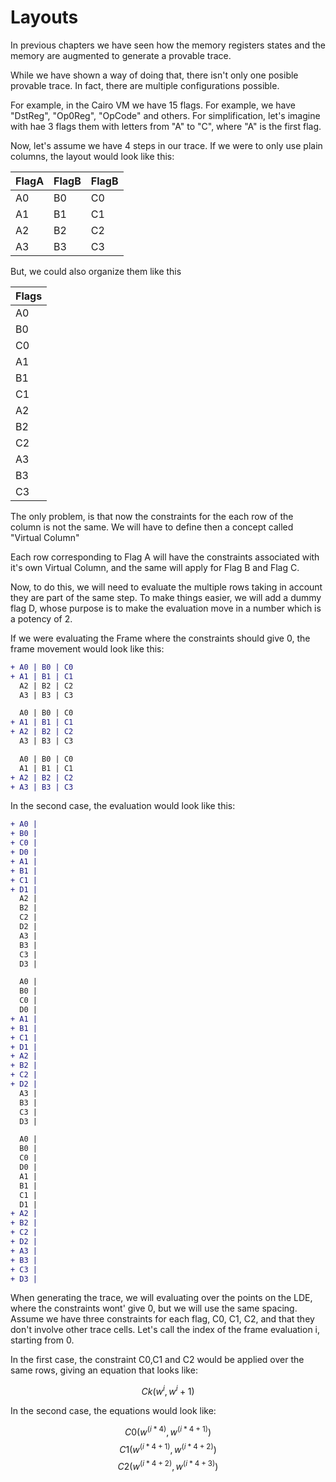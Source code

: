 # Layouts

In previous chapters we have seen how the memory registers states and the memory are augmented to generate a provable trace. 

While we have shown a way of doing that, there isn't only one posible provable trace. In fact, there are multiple configurations possible. 

For example, in the Cairo VM we have 15 flags. For example, we have "DstReg", "Op0Reg", "OpCode" and others. For simplification, let's imagine with hae 3 flags them with letters from "A" to "C", where "A" is the first flag. 

Now, let's assume we have 4 steps in our trace. If we were to only use plain columns, the layout would look like this:

| FlagA| FlagB| FlagB|
|  --  |  --  | --   |
|  A0  |  B0  |  C0  |
|  A1  |  B1  |  C1  |
|  A2  |  B2  |  C2  |
|  A3  |  B3  |  C3  |

But, we could also organize them like this

| Flags|
|  --  |
|  A0  |
|  B0  |
|  C0  |
|  A1  |
|  B1  |
|  C1  |
|  A2  |
|  B2  |
|  C2  |
|  A3  |
|  B3  |
|  C3  |

The only problem, is that now the constraints for the each row of the column is not the same. We will have to define then a concept called "Virtual Column"

Each row corresponding to Flag A will have the constraints associated with it's own Virtual Column, and the same will apply for Flag B and Flag C.

Now, to do this, we will need to evaluate the multiple rows taking in account they are part of the same step. To make things easier, we will add a dummy flag D, whose purpose is to make the evaluation move in a number which is a potency of 2. 

If we were evaluating the Frame where the constraints should give 0, the frame movement would look like this:

```diff
+ A0 | B0 | C0
+ A1 | B1 | C1
  A2 | B2 | C2
  A3 | B3 | C3
```
```diff
  A0 | B0 | C0
+ A1 | B1 | C1
+ A2 | B2 | C2
  A3 | B3 | C3
```
```diff
  A0 | B0 | C0
  A1 | B1 | C1
+ A2 | B2 | C2
+ A3 | B3 | C3
```

In the second case, the evaluation would look like this:

```diff 
+ A0 |
+ B0 |
+ C0 |
+ D0 |
+ A1 |
+ B1 |
+ C1 |
+ D1 |
  A2 |
  B2 |
  C2 |
  D2 |
  A3 |
  B3 |
  C3 |
  D3 |
```
```diff
  A0 |
  B0 |
  C0 |
  D0 |
+ A1 |
+ B1 |
+ C1 |
+ D1 |
+ A2 |
+ B2 |
+ C2 |
+ D2 |
  A3 |
  B3 |
  C3 |
  D3 |
```

```diff
  A0 |
  B0 |
  C0 |
  D0 |
  A1 |
  B1 |
  C1 |
  D1 |
+ A2 |
+ B2 |
+ C2 |
+ D2 |
+ A3 |
+ B3 |
+ C3 |
+ D3 |
```

When generating the trace, we will evaluating over the points on the LDE, where the constraints wont' give 0, but we will use the same spacing. Assume we have three constraints for each flag, C0, C1, C2, and that they don't involve other trace cells. Let's call the index of the frame evaluation i, starting from 0.

In the first case, the constraint C0,C1 and C2 would be applied over the same rows, giving an equation that looks like:
 
$$Ck(w^i, w^i+1)$$

In the second case, the equations would look like:

$$C0(w^(i*4), w^(i*4+1))$$
$$C1(w^(i*4+1), w^(i*4+2))$$
$$C2(w^(i*4+2), w^(i*4+3))$$

